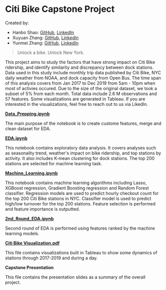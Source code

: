 # Citi Bike Capstone Project
Created by:
* Hanbo Shao: [GitHub](https://github.com/shimmer-croissant0707), [LinkedIn](linkedin.com/in/hanbo-shao)
* Xuyuan Zhang: [GitHub](https://github.com/AliceXuyuan), [LinkedIn](linkedin.com/in/xuyuan-zhang)
* Yunmei Zhang: [GitHub](https://github.com/zhangym1256), [LinkedIn](linkedin.com/in/yunmeizhang)


>Unlock a bike.
Unlock New York. 


This project aims to study the factors that have strong impact on Citi Bike ridership, and identify similarity and discrepancy between dock stations. Data used in this study include monthly trip data published by Citi Bike, NYC daily weather from NOAA, and dock capacity from Open Bus. The time span of this analysis covers from Jan 2017 to Dec 2019 from 5am - 10pm when most of activies occured. Due to the size of the original dataset, we took a subset of 5% from each month. Total data include 2.6 M observations and 57 features. Some visualizations are generated in Tableau. If you are interested in the visualizations, feel free to reach out to us via LikedIn.


[**Data_Prepping.ipynb**](https://github.com/shimmer-croissant0707/Citi-Bike-Capstone/blob/master/Data_Prepping.ipynb)

The main purpose of the notebook is to create custome features, merge and clean dataset for EDA. 

[**EDA.ipynb**](https://github.com/shimmer-croissant0707/Citi-Bike-Capstone/blob/master/EDA.ipynb)

This notebook contains exploratory data analysis. It covers analyses such as seasonality trend, weather's impact on bike ridership, and top stations by activity. It also includes K-mean clustering for dock stations. The top 200 stations are selected for machine learning task. 

[**Machine_Learning.ipynb**](https://github.com/shimmer-croissant0707/Citi-Bike-Capstone/blob/master/Machine_Learning.ipynb)

This notebook contains machine learning algorithms including Lasso, XGBoost regression, Gradient Boosting regression and Random Forest classifier. Regression models are used to predict hourly checkout count for the top 200 Citi Bike stations in NYC. Classifier model is used to predict high/low turnover for the top 200 stations. Feature selection is performed and feature importance is outputted.  

[**2nd_Round_EDA.ipynb**](https://github.com/shimmer-croissant0707/Citi-Bike-Capstone/blob/master/2nd_Round_EDA.ipynb)

Second round of EDA is performed using features ranked by the machine learning models.

[**Citi Bike Visualization.pdf**](https://github.com/shimmer-croissant0707/Citi-Bike-Capstone/blob/master/Citi%20Bike%20Visualization.pdf)

This file contains visualizations built in Tableau to show some dynamics of stations through 2017-2019 and during a day. 

**Capstone Presentation** 

This file contains the presentation slides as a summary of the overall project. 
